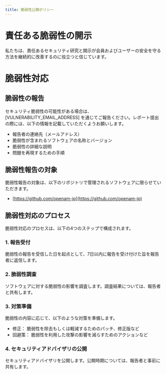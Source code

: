 ```yaml
---
title: 脆弱性公開ポリシー
---
```

# 責任ある脆弱性の開示

私たちは、責任あるセキュリティ研究と開示が会員およびユーザーの安全を守る方法を継続的に改善するのに役立つと信じています。

# 脆弱性対応

## 脆弱性の報告

セキュリティ脆弱性の可能性がある場合は、[VULNERABILITY_EMAIL_ADDRESS] を通じてご報告ください。レポート提出の際には、以下の情報を記載していただくようお願いします。

- 報告者の連絡先（メールアドレス）
- 脆弱性が含まれるソフトウェアの名称とバージョン
- 脆弱性の詳細な説明
- 問題を再現するための手順

## 脆弱性報告の対象

脆弱性報告の対象は、以下のリポジトリで管理されるソフトウェアに限らせていただきます。

- [https://github.com/openam-jp](https://github.com/openam-jp)

## 脆弱性対応のプロセス

脆弱性対応のプロセスは、以下の4つのステップで構成されます。

### 1. 報告受付

脆弱性の報告を受信した日を起点として、7日以内に報告を受け付けた旨を報告者に返信します。

### 2. 脆弱性調査

ソフトウェアに対する脆弱性の影響を調査します。調査結果については、報告者と共有します。

### 3. 対策準備

脆弱性の内容に応じて、以下のような対策を準備します。

- 修正： 脆弱性を除去もしくは軽減するためのパッチ、修正版など
- 回避策： 脆弱性を利用した攻撃の影響を減らすためのアクションなど

### 4. セキュリティアドバイザリの公開

セキュリティアドバイザリを公開します。公開時期については、報告者と事前に共有します。
